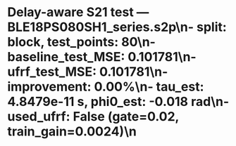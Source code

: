 # Delay-aware S21 test — BLE18PS080SH1_series.s2p\n- split: block, test_points: 80\n- baseline_test_MSE: 0.101781\n- ufrf_test_MSE: 0.101781\n- improvement: 0.00%\n- tau_est: 4.8479e-11 s, phi0_est: -0.018 rad\n- used_ufrf: False (gate=0.02, train_gain=0.0024)\n